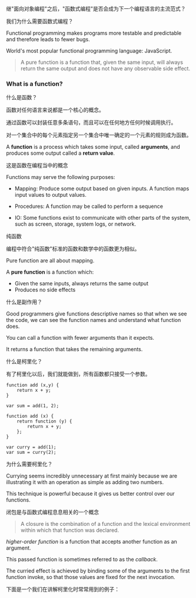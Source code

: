 继"面向对象编程"之后，"函数式编程"是否会成为下一个编程语言的主流范式？

我们为什么需要函数式编程？

Functional programming makes programs more testable and predictable and therefore leads to fewer bugs.

World's most popular functional programming language: JavaScript.

> A pure function is a function that, given the same input, will always return the same output and does not have any observable side effect.

### What is a function?

什么是函数？

函数对任何语言来说都是一个核心的概念。

通过函数可以封装任意多条语句，而且可以在任何地方任何时候调用执行。

对一个集合中的每个元素指定另一个集合中唯一确定的一个元素的规则成为函数。

A **function** is a process which takes some input, called **arguments**, and produces some output called a **return value**.

这是函数在编程当中的概念

Functions may serve the following purposes:

- Mapping: Produce some output based on given inputs. A function maps input values to output values. 

- Procedures: A function may be called to perform a sequence 

- IO: Some functions exist to communicate with other parts of the system, such as screen, storage, system logs, or network.

纯函数

编程中符合"纯函数"标准的函数和数学中的函数更为相似。

Pure function are all about mapping.

A **pure function** is a function which:

- Given the same inputs, always returns the same output
- Produces no side effects

什么是副作用？

Good programmers give functions descriptive names so that when we see the code, we can see the function names and understand what function does.

You can call a function with fewer arguments than it expects.

It returns a function that takes the remaining arguments.

什么是柯里化？

有了柯里化以后，我们就能做到，所有函数都只接受一个参数。

    function add (x,y) {
        return x + y;
    }
    
    var sum = add(1, 2);
    
    function add (x) {
        return function (y) {
            return x + y;
        };
    }

    var curry = add(1);
    var sum = curry(2);
    
为什么需要柯里化？ 
      
Currying seems incredibly unnecessary at first mainly because we are illustrating it with an operation as simple as adding two numbers.

This technique is powerful because it gives us better control over our functions.

闭包是与函数式编程息息相关的一个概念

> A closure is the combination of a function and the lexical environment within which that function was declared.

*higher-order function* is a function that accepts another function as an argument.

This passed function is sometimes referred to as the *callback*.

The curried effect is achieved by binding some of the arguments to the first function invoke, so that those values are fixed for the next invocation.

下面是一个我们在讲解柯里化时常常用到的例子：